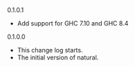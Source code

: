 0.1.0.1

* Add support for GHC 7.10 and GHC 8.4

0.1.0.0

* This change log starts.
* The initial version of natural.
